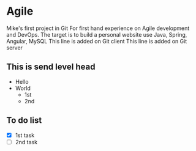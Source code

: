 # Agile
Mike's first project in Git
For first hand experience on Agile development and DevOps.
The target is to build a personal website use Java, Spring, Angular, MySQL
This line is added on Git client
This line is added on Git server

## This is send level head
 * Hello
 * World
   * 1st
   * 2nd
   
## To do list
 - [X] 1st task
 - [ ] 2nd task
